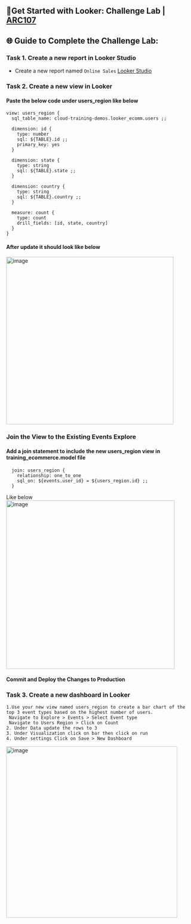 ## 🚀Get Started with Looker: Challenge Lab | [ARC107](https://www.cloudskillsboost.google/focuses/61470?parent=catalog)


## 🌐 **Guide to Complete the Challenge Lab:**

### Task 1. Create a new report in Looker Studio ###

* Create a new report named `Online Sales` [Looker Studio](http://lookerstudio.google.com/)

### Task 2. Create a new view in Looker ####
#### Paste the below code under users_region like below

```
view: users_region {
  sql_table_name: cloud-training-demos.looker_ecomm.users ;;
  
  dimension: id {
    type: number
    sql: ${TABLE}.id ;;
    primary_key: yes
  }
  
  dimension: state {
    type: string
    sql: ${TABLE}.state ;;
  }
  
  dimension: country {
    type: string
    sql: ${TABLE}.country ;;
  }
  
  measure: count {
    type: count
    drill_fields: [id, state, country]
  }
}
```
#### After update it should look like below ####
<img width="448" alt="image" src="https://github.com/user-attachments/assets/461ae3fb-2c80-4098-bd6f-61ed4ab82a49">

### Join the View to the Existing Events Explore ###
#### Add a join statement to include the new users_region view in training_ecommerce.model file ####

```
  join: users_region {
    relationship: one_to_one
    sql_on: ${events.user_id} = ${users_region.id} ;;
  }

```
Like below 
<img width="451" alt="image" src="https://github.com/user-attachments/assets/82683538-45ac-45b3-bfee-bcc25933a16a">
#### Commit and Deploy the Changes to Production ####

### Task 3. Create a new dashboard in Looker ###
```
1.Use your new view named users_region to create a bar chart of the top 3 event types based on the highest number of users.
 Navigate to Explore > Events > Select Event type
 Navigate to Users Region > Click on Count
2. Under Data update the rows to 3
3. Under Visualization click on bar then click on run
4. Under settings Click on Save > New Dashboard
```
<img width="458" alt="image" src="https://github.com/user-attachments/assets/ae439325-9f82-44c4-ac6c-394902f78c45">



